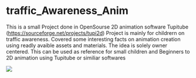 # traffic_Awareness_Anim

This is a small Project done in OpenSourse 2D animation software Tupitube (https://sourceforge.net/projects/tupi2d)
Project is mainly for childrern on traffic awareness. Covered some interesting facts on animation creation using readly avaible assets and materials. The idea is solely owner centered.
This can be used as reference for small children and Beginners to 2D animation using Tupitube or similiar softwares

![](https://drive.google.com/file/d/1rgJk8UmGcbMjFSzBNuFs9ZAMUEVMlMnH/view?usp=sharing)


